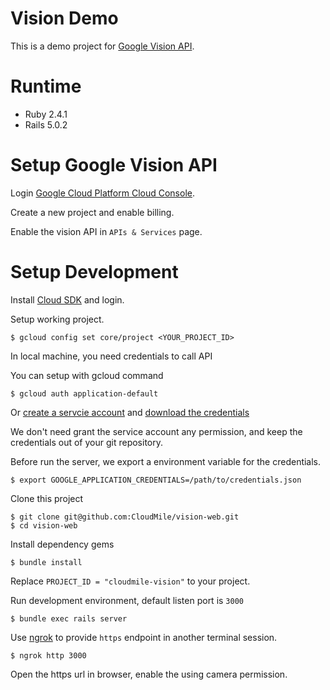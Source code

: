 # Vision Demo

This is a demo project for [Google Vision API](https://cloud.google.com/vision/).

# Runtime

* Ruby 2.4.1
* Rails 5.0.2

# Setup Google Vision API

Login [Google Cloud Platform Cloud Console](https://console.cloud.google.com).

Create a new project and enable billing.

Enable the vision API in `APIs & Services` page.

# Setup Development

Install [Cloud SDK](https://cloud.google.com/sdk/downloads) and login.

Setup working project.

```shell
$ gcloud config set core/project <YOUR_PROJECT_ID>
```

In local machine, you need credentials to call API

You can setup with gcloud command

```shell
$ gcloud auth application-default
```

Or [create a servcie account](https://cloud.google.com/iam/docs/creating-managing-service-accounts#creating) and [download the credentials](https://cloud.google.com/iam/docs/creating-managing-service-account-keys#creating_service_account_keys)

We don't need grant the service account any permission, and keep the credentials out of your git repository.

Before run the server, we export a environment variable for the credentials.

```shell
$ export GOOGLE_APPLICATION_CREDENTIALS=/path/to/credentials.json
```

Clone this project

```shell
$ git clone git@github.com:CloudMile/vision-web.git
$ cd vision-web
```

Install dependency gems

```shell
$ bundle install
```

Replace `PROJECT_ID = "cloudmile-vision"` to your project.

Run development environment, default listen port is `3000`

```shell
$ bundle exec rails server
```

Use [ngrok](https://ngrok.com/) to provide `https` endpoint in another terminal session.

```shell
$ ngrok http 3000
```

Open the https url in browser, enable the using camera permission.
